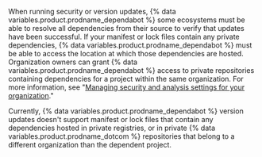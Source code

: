 When running security or version updates, {% data variables.product.prodname_dependabot %} some ecosystems must be able to resolve all dependencies from their source to verify that updates have been successful. If your manifest or lock files contain any private dependencies, {% data variables.product.prodname_dependabot %} must be able to access the location at which those dependencies are hosted. Organization owners can grant {% data variables.product.prodname_dependabot %} access to private repositories containing dependencies for a project within the same organization. For more information, see "[Managing security and analysis settings for your organization](/github/setting-up-and-managing-organizations-and-teams/managing-security-and-analysis-settings-for-your-organization#allowing-dependabot-to-access-private-repositories)."

Currently, {% data variables.product.prodname_dependabot %} version updates doesn't support manifest or lock files that contain any dependencies hosted in private registries, or in private {% data variables.product.prodname_dotcom %} repositories that belong to a different organization than the dependent project. 
